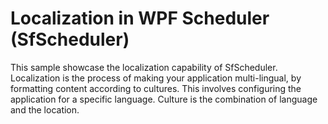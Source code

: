 # Localization in WPF Scheduler (SfScheduler)

This sample showcase the localization capability of SfScheduler. Localization is the process of making your application multi-lingual, by formatting content according to cultures. This involves configuring the application for a specific language. Culture is the combination of language and the location.
